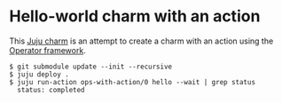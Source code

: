 # Hello-world charm with an action

This [Juju charm](https://juju.is/docs) is an attempt to create a charm with an
action using the [Operator framework](https://github.com/canonical/operator).

```
$ git submodule update --init --recursive
$ juju deploy .
$ juju run-action ops-with-action/0 hello --wait | grep status
  status: completed
```
